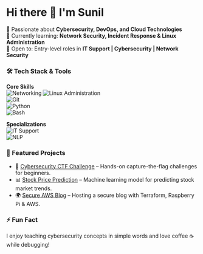 

<!--
## Hi there 👋
**chinnu0224/chinnu0224** is a ✨ _special_ ✨ repository because its `README.md` (this file) appears on your GitHub profile.

Here are some ideas to get you started:

- 🔭 I’m currently working on ...
- 🌱 I’m currently learning ...
- 👯 I’m looking to collaborate on ...
- 🤔 I’m looking for help with ...
- 💬 Ask me about ...
- 📫 How to reach me: ...
- 😄 Pronouns: ...
- ⚡ Fun fact: ...
-->
# Hi there 👋 I'm Sunil  

🚀 Passionate about **Cybersecurity, DevOps, and Cloud Technologies**  
🎯 Currently learning: **Network Security, Incident Response & Linux Administration**  
🌱 Open to: Entry-level roles in **IT Support | Cybersecurity | Network Security**  

### 🛠️ Tech Stack & Tools  

**Core Skills**  
![Networking](https://img.shields.io/badge/Networking-00599C?style=for-the-badge&logo=cisco&logoColor=white) 
![Linux Administration](https://img.shields.io/badge/Linux%20Administration-000000?style=for-the-badge&logo=linux&logoColor=white)  
![Git](https://img.shields.io/badge/Git-F05032?style=for-the-badge&logo=git&logoColor=white)  
![Python](https://img.shields.io/badge/Python-3776AB?style=for-the-badge&logo=python&logoColor=white)  
![Bash](https://img.shields.io/badge/Bash-4EAA25?style=for-the-badge&logo=gnubash&logoColor=white)  

**Specializations**  
![IT Support](https://img.shields.io/badge/IT%20Support-4285F4?style=for-the-badge&logo=google&logoColor=white)  
![NLP](https://img.shields.io/badge/NLP-FF6F00?style=for-the-badge&logo=ai&logoColor=white)  

### 🚀 Featured Projects
- 🔐 [Cybersecurity CTF Challenge](https://github.com/chinnu0224/cyber-ctf) – Hands-on capture-the-flag challenges for beginners.
- 📊 [Stock Price Prediction](https://github.com/chinnu0224/stock-prediction) – Machine learning model for predicting stock market trends.
- 🌍 [Secure AWS Blog](https://github.com/chinnu0224/aws-blog) – Hosting a secure blog with Terraform, Raspberry Pi & AWS.

### ⚡ Fun Fact
I enjoy teaching cybersecurity concepts in simple words and love coffee ☕ while debugging!  
